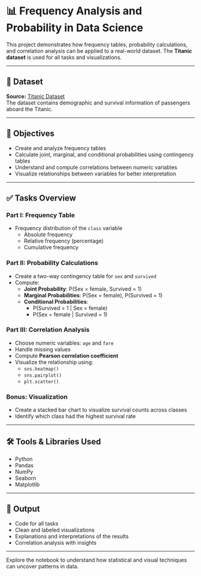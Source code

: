 # 📊 Frequency Analysis and Probability in Data Science

This project demonstrates how frequency tables, probability calculations, and correlation analysis can be applied to a real-world dataset. The **Titanic dataset** is used for all tasks and visualizations.

---

## 📁 Dataset

**Source:** [Titanic Dataset](https://raw.githubusercontent.com/mwaskom/seaborn-data/master/titanic.csv)  
The dataset contains demographic and survival information of passengers aboard the Titanic.

---

## 📌 Objectives

- Create and analyze frequency tables
- Calculate joint, marginal, and conditional probabilities using contingency tables
- Understand and compute correlations between numeric variables
- Visualize relationships between variables for better interpretation

---

## ✅ Tasks Overview

### Part I: Frequency Table

- Frequency distribution of the `class` variable
  - Absolute frequency
  - Relative frequency (percentage)
  - Cumulative frequency

### Part II: Probability Calculations

- Create a two-way contingency table for `sex` and `survived`
- Compute:
  - **Joint Probability**: P(Sex = female, Survived = 1)
  - **Marginal Probabilities**: P(Sex = female), P(Survived = 1)
  - **Conditional Probabilities**: 
    - P(Survived = 1 | Sex = female)
    - P(Sex = female | Survived = 1)

### Part III: Correlation Analysis

- Choose numeric variables: `age` and `fare`
- Handle missing values
- Compute **Pearson correlation coefficient**
- Visualize the relationship using:
  - `sns.heatmap()`
  - `sns.pairplot()`
  - `plt.scatter()`

### Bonus: Visualization

- Create a stacked bar chart to visualize survival counts across classes
- Identify which class had the highest survival rate

---

## 🛠️ Tools & Libraries Used

- Python
- Pandas
- NumPy
- Seaborn
- Matplotlib

---

## 📄 Output

- Code for all tasks
- Clean and labeled visualizations
- Explanations and interpretations of the results
- Correlation analysis with insights

---

Explore the notebook to understand how statistical and visual techniques can uncover patterns in data.
